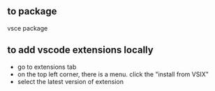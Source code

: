 ## to package
vsce package

## to add vscode extensions locally
- go to extensions tab
- on the top left corner, there is a menu. click the "install from VSIX"
- select the latest version of extension